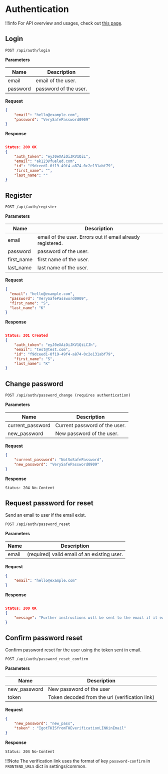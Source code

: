 # Authentication

!!!info
    For API overview and usages, check out [this page](0-overview.md).

## Login

```
POST /api/auth/login
```

__Parameters__

Name     | Description
---------|-------------------------------------
email    | email of the user. 
password | password of the user.

__Request__
```json
{
    "email": "hello@example.com",
    "password": "VerySafePassword0909"
}
```

__Response__
```json

Status: 200 OK
{
    "auth_token": "eyJ0eXAiOiJKV1QiL",
    "email": "ak123@fueled.com",
    "id": "f9dceed1-0f19-49f4-a874-0c2e131abf79",
    "first_name": "",
    "last_name": ""
}
```

## Register


```
POST /api/auth/register
```

__Parameters__

| Name       | Description                                                |
| ---------- | ---------------------------------------------------------- |
| email      | email of the user. Errors out if email already registered. |
| password   | password of the user.                                      |
| first_name | first name of the user.                                    |
| last_name  | last name of the user.                                     |

**Request**

```json
{
  "email": "hello@example.com",
  "password": "VerySafePassword0909",
  "first_name": "S",
  "last_name": "K"
}
```

__Response__

```json

Status: 201 Created
{
    "auth_token": "eyJ0eXAiOiJKV1QiLCJh",
    "email": "test@test.com",
    "id": "f9dceed1-0f19-49f4-a874-0c2e131abf79",
    "first_name": "S",
    "last_name": "K"
}
```

## Change password

```
POST /api/auth/password_change (requires authentication)
```

__Parameters__

Name             | Description
-----------------|-------------------------------------
current_password | Current password of the user.
new_password     | New password of the user.

__Request__
```json
{
    "current_password": "NotSoSafePassword",
    "new_password": "VerySafePassword0909"
}
```

__Response__
```
Status: 204 No-Content
```


## Request password for reset

Send an email to user if the email exist.

```
POST /api/auth/password_reset
```

__Parameters__

Name  | Description
------|-------------------------------------
email | (required) valid email of an existing user.

__Request__
```json
{
    "email": "hello@example.com"
}
```

__Response__
```json

Status: 200 OK
{
    "message": "Further instructions will be sent to the email if it exists"
}
```


## Confirm password reset

Confirm password reset for the user using the token sent in email.

```
POST /api/auth/password_reset_confirm
```

__Parameters__

Name          | Description
--------------|-------------------------------------
new_password  | New password of the user
token         | Token decoded from the url (verification link)


__Request__
```json
{
    "new_password": "new_pass",
    "token" : "IgotTHISfromTHEverificationLINKinEmail"
}
```

__Response__
```
Status: 204 No-Content
```

!!!Note
    The verification link uses the format of key `password-confirm` in `FRONTEND_URLS` dict in settings/common.
